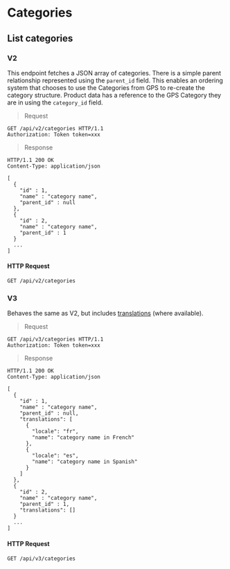 # Categories

## List categories

### V2

This endpoint fetches a JSON array of categories. There is a simple parent relationship represented using the `parent_id` field. This enables an ordering system that chooses to use the Categories from GPS to re-create the category structure. Product data has a reference to the GPS Category they are in using the `category_id` field.

> Request

``` http
GET /api/v2/categories HTTP/1.1
Authorization: Token token=xxx
```

> Response

``` http
HTTP/1.1 200 OK
Content-Type: application/json

[
  {
    "id" : 1,
    "name" : "category name",
    "parent_id" : null
  },
  {
    "id" : 2,
    "name" : "category name",
    "parent_id" : 1
  }
  ...
]
```

#### HTTP Request

`GET /api/v2/categories`

### V3

Behaves the same as V2, but includes [translations](#translations) (where available).

> Request

``` http
GET /api/v3/categories HTTP/1.1
Authorization: Token token=xxx
```

> Response

``` http
HTTP/1.1 200 OK
Content-Type: application/json

[
  {
    "id" : 1,
    "name" : "category name",
    "parent_id" : null,
    "translations": [
      {
        "locale": "fr",
        "name": "category name in French"
      },
      {
        "locale": "es",
        "name": "category name in Spanish"
      }
    ]
  },
  {
    "id" : 2,
    "name" : "category name",
    "parent_id" : 1,
    "translations": []
  }
  ...
]
```

#### HTTP Request

`GET /api/v3/categories`
